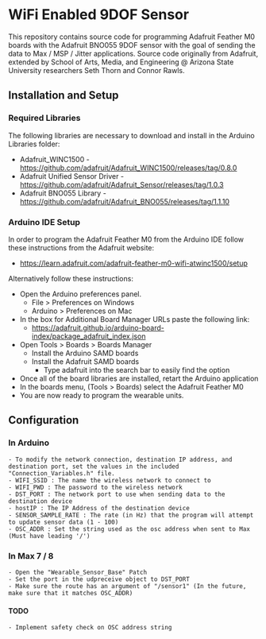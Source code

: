 # WiFi Enabled 9DOF Sensor

This repository contains source code for programming Adafruit Feather M0 boards with the Adafruit BNO055 9DOF sensor with the goal of sending the data to Max / MSP / Jitter applications. Source code originally from Adafruit, extended by School of Arts, Media, and Engineering @ Arizona State University researchers Seth Thorn and Connor Rawls.

## Installation and Setup

### Required Libraries

The following libraries are necessary to download and install in the Arduino Libraries folder:

 - Adafruit_WINC1500 - https://github.com/adafruit/Adafruit_WINC1500/releases/tag/0.8.0
 - Adafruit Unified Sensor Driver - https://github.com/adafruit/Adafruit_Sensor/releases/tag/1.0.3
 - Adafruit BNO055 Library - https://github.com/adafruit/Adafruit_BNO055/releases/tag/1.1.10
 
 ### Arduino IDE Setup
 
 In order to program the Adafruit Feather M0 from the Arduino IDE follow these instructions from the Adafruit website:
 - https://learn.adafruit.com/adafruit-feather-m0-wifi-atwinc1500/setup
 
 Alternatively follow these instructions:

* Open the Arduino preferences panel. 
	* File > Preferences on Windows
	* Arduino > Preferences on Mac
* In the box for Additional Board Manager URLs paste the following link: 
	* https://adafruit.github.io/arduino-board-index/package_adafruit_index.json
* Open Tools > Boards > Boards Manager
	* Install the Arduino SAMD boards
	* Install the Adafruit SAMD boards
		* Type adafruit into the search bar to easily find the option
* Once all of the board libraries are installed, retart the Arduino application
* In the boards menu, (Tools > Boards) select the Adafruit Feather M0
* You are now ready to program the wearable units.

 
 ## Configuration
 
 ### In Arduino
  	- To modify the network connection, destination IP address, and destination port, set the values in the included "Connection_Variables.h" file.
  	- WIFI_SSID : The name the wireless network to connect to
  	- WIFI_PWD : The password to the wireless network
  	- DST_PORT : The network port to use when sending data to the destination device
  	- hostIP : The IP Address of the destination device
  	- SENSOR_SAMPLE_RATE : The rate (in Hz) that the program will attempt to update sensor data (1 - 100)
	- OSC_ADDR : Set the string used as the osc address when sent to Max (Must have leading '/')
	
### In Max 7 / 8
	- Open the "Wearable_Sensor_Base" Patch
	- Set the port in the udpreceive object to DST_PORT
	- Make sure the route has an argument of "/sensor1" (In the future, make sure that it matches OSC_ADDR)
	
#### TODO
	- Implement safety check on OSC address string
	
